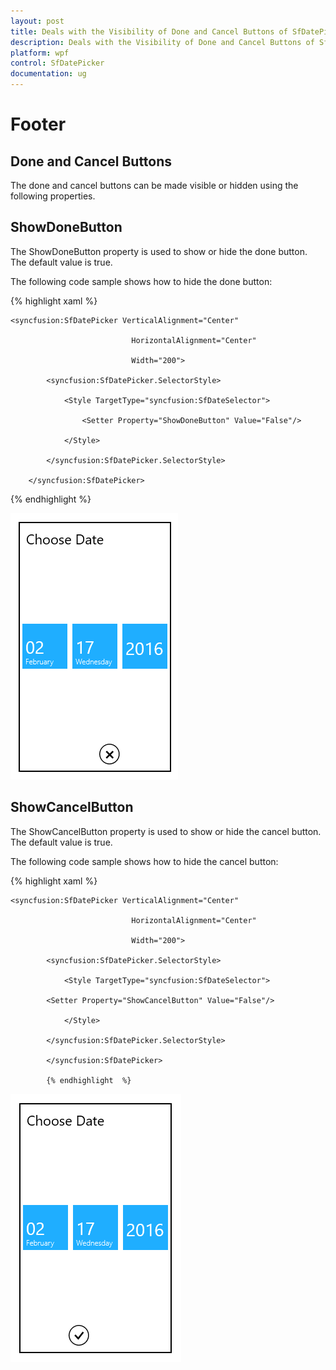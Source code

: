 ```yaml
---
layout: post
title: Deals with the Visibility of Done and Cancel Buttons of SfDatePicker contol for WPF
description: Deals with the Visibility of Done and Cancel Buttons of SfDatePicker contol for WPF
platform: wpf
control: SfDatePicker
documentation: ug
---
```


# Footer

## Done and Cancel Buttons

The done and cancel buttons can be made visible or hidden using the following properties.

## ShowDoneButton

The ShowDoneButton property is used to show or hide the done button. The default value is true.

The following code sample shows how to hide the done button:

{% highlight xaml %}

	<syncfusion:SfDatePicker VerticalAlignment="Center"

                               HorizontalAlignment="Center"

                               Width="200">

            <syncfusion:SfDatePicker.SelectorStyle>

                <Style TargetType="syncfusion:SfDateSelector">

                    <Setter Property="ShowDoneButton" Value="False"/>

                </Style>

            </syncfusion:SfDatePicker.SelectorStyle>  

        </syncfusion:SfDatePicker>
		
{% endhighlight %}

![](Features_images/Features_img11.png)




## ShowCancelButton

The ShowCancelButton property is used to show or hide the cancel button. The default value is true.

The following code sample shows how to hide the cancel button:

{% highlight xaml %}



	<syncfusion:SfDatePicker VerticalAlignment="Center"

                               HorizontalAlignment="Center"

                               Width="200">

            <syncfusion:SfDatePicker.SelectorStyle>

                <Style TargetType="syncfusion:SfDateSelector">

			<Setter Property="ShowCancelButton" Value="False"/>

                </Style>

            </syncfusion:SfDatePicker.SelectorStyle>        
			
			</syncfusion:SfDatePicker>

			{% endhighlight  %}
			
![](Features_images/Features_img12.png)